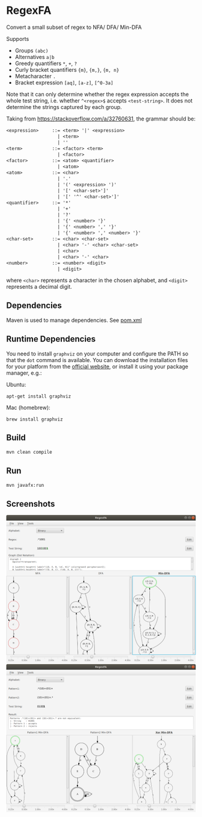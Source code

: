 # RegexFA
Convert a small subset of regex to NFA/ DFA/ Min-DFA

Supports
- Groups `(abc)`
- Alternatives `a|b`
- Greedy quantifiers `*`, `+`, `?`
- Curly bracket quantifiers `{m}`, `{m,}`, `{m, n}`
- Metacharacter `.`
- Bracket expression `[aq]`, `[a-z]`, `[^0-3a]`

Note that it can only determine whether the regex expression accepts the whole test string, i.e. whether `^<regex>$` accepts `<test-string>`.
It does not determine the strings captured by each group.

Taking from https://stackoverflow.com/a/32760631, the grammar should be:
```
<expression>     ::= <term> '|' <expression>
                   | <term>
                   | ''
<term>           ::= <factor> <term>
                   | <factor>
<factor>         ::= <atom> <quantifier>
                   | <atom>
<atom>           ::= <char>
                   | '.'
                   | '(' <expression> ')'
                   | '[' <char-set>']'
                   | '[' '^' <char-set>']'
<quantifier>     ::= '*'
                   | '+'
                   | '?'
                   | '{' <number> '}'
                   | '{' <number> ',' '}'
                   | '{' <number> ',' <number> '}'
<char-set>       ::= <char> <char-set>
                   | <char> '-' <char> <char-set>
                   | <char>
                   | <char> '-' <char>
<number>         ::= <number> <digit>
                   | <digit>
```
where `<char>` represents a character in the chosen alphabet, and `<digit>` represents a decimal digit.

## Dependencies
Maven is used to manage dependencies. See [pom.xml](pom.xml)

## Runtime Dependencies
You need to install `graphviz` on your computer and configure the PATH so that the `dot` command is available.
You can download the installation files for your platform from the [official website](https://www.graphviz.org/), or install it using your package manager, e.g.: 

Ubuntu:
```
apt-get install graphviz
```

Mac (homebrew):
```
brew install graphviz
```

## Build
```
mvn clean compile
```

## Run
```
mvn javafx:run
```

## Screenshots
![](image/screenshot1.png)
![](image/screenshot2.png)